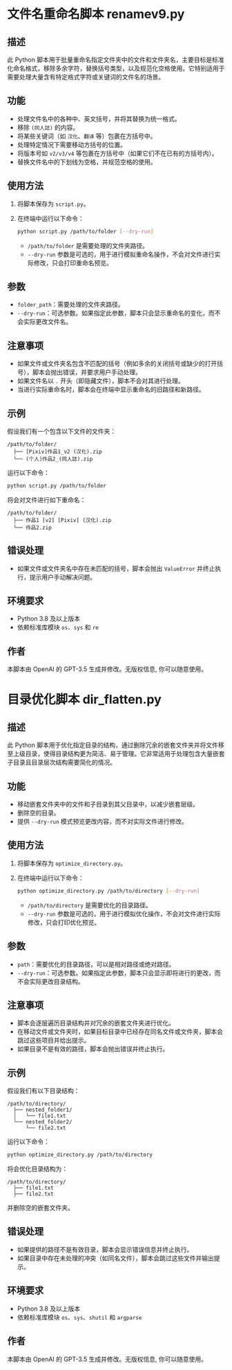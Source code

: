 
# 文件名重命名脚本 renamev9.py

## 描述
此 Python 脚本用于批量重命名指定文件夹中的文件和文件夹名，主要目标是标准化命名格式，移除多余字符，替换括号类型，以及规范化空格使用。它特别适用于需要处理大量含有特定格式字符或关键词的文件名的场景。

## 功能
- 处理文件名中的各种中、英文括号，并将其替换为统一格式。
- 移除 `(同人誌)` 的内容。
- 将某些关键词（如 `汉化`、`翻译` 等）包裹在方括号中。
- 处理特定情况下需要移动方括号的位置。
- 将版本号如 `v2/v3/v4` 等包裹在方括号中（如果它们不在已有的方括号内）。
- 替换文件名中的下划线为空格，并规范空格的使用。

## 使用方法
1. 将脚本保存为 `script.py`。
2. 在终端中运行以下命令：

   ```bash
   python script.py /path/to/folder [--dry-run]
   ```

   - `/path/to/folder` 是需要处理的文件夹路径。
   - `--dry-run` 参数是可选的，用于进行模拟重命名操作，不会对文件进行实际修改，只会打印重命名预览。

## 参数
- `folder_path`：需要处理的文件夹路径。
- `--dry-run`：可选参数。如果指定此参数，脚本只会显示重命名的变化，而不会实际更改文件名。

## 注意事项
- 如果文件或文件夹名包含不匹配的括号（例如多余的关闭括号或缺少的打开括号），脚本会抛出错误，并要求用户手动处理。
- 如果文件名以 `.` 开头（即隐藏文件），脚本不会对其进行处理。
- 当进行实际重命名时，脚本会在终端中显示重命名的旧路径和新路径。

## 示例
假设我们有一个包含以下文件的文件夹：

```
/path/to/folder/
  ├── [Pixiv]作品1_v2 (汉化).zip
  └── (个人)作品2_(同人誌).zip
```

运行以下命令：

```bash
python script.py /path/to/folder
```

将会对文件进行如下重命名：

```
/path/to/folder/
  ├── 作品1 [v2] [Pixiv] (汉化).zip
  └── 作品2.zip
```

## 错误处理
- 如果文件或文件夹名中存在未匹配的括号，脚本会抛出 `ValueError` 并终止执行，提示用户手动解决问题。

## 环境要求
- Python 3.8 及以上版本
- 依赖标准库模块 `os`、`sys` 和 `re`

## 作者
本脚本由 OpenAI 的 GPT-3.5 生成并修改。无版权信息, 你可以随意使用。






# 目录优化脚本 dir_flatten.py

## 描述
此 Python 脚本用于优化指定目录的结构，通过删除冗余的嵌套文件夹并将文件移至上级目录，使得目录结构更为简洁、易于管理。它非常适用于处理包含大量嵌套子目录且目录层次结构需要简化的情况。

## 功能
- 移动嵌套文件夹中的文件和子目录到其父目录中，以减少嵌套层级。
- 删除空的目录。
- 提供 `--dry-run` 模式预览更改内容，而不对实际文件进行修改。

## 使用方法
1. 将脚本保存为 `optimize_directory.py`。
2. 在终端中运行以下命令：

   ```bash
   python optimize_directory.py /path/to/directory [--dry-run]
   ```

   - `/path/to/directory` 是需要优化的目录路径。
   - `--dry-run` 参数是可选的，用于进行模拟优化操作，不会对文件进行实际修改，只会打印优化预览。

## 参数
- `path`：需要优化的目录路径，可以是相对路径或绝对路径。
- `--dry-run`：可选参数。如果指定此参数，脚本只会显示即将进行的更改，而不会实际更改目录结构。

## 注意事项
- 脚本会逐层遍历目录结构并对冗余的嵌套文件夹进行优化。
- 在移动文件或文件夹时，如果目标目录中已经存在同名文件或文件夹，脚本会跳过这些项目并给出提示。
- 如果目录不是有效的路径，脚本会抛出错误并终止执行。

## 示例
假设我们有以下目录结构：

```
/path/to/directory/
  ├── nested_folder1/
  │   └── file1.txt
  └── nested_folder2/
      └── file2.txt
```

运行以下命令：

```bash
python optimize_directory.py /path/to/directory
```

将会优化目录结构为：

```
/path/to/directory/
  ├── file1.txt
  ├── file2.txt
```

并删除空的嵌套文件夹。

## 错误处理
- 如果提供的路径不是有效目录，脚本会显示错误信息并终止执行。
- 如果目录中存在未处理的冲突（如同名文件），脚本会跳过这些文件并输出提示。

## 环境要求
- Python 3.8 及以上版本
- 依赖标准库模块 `os`、`sys`、`shutil` 和 `argparse`

## 作者
本脚本由 OpenAI 的 GPT-3.5 生成并修改。无版权信息, 你可以随意使用。
















